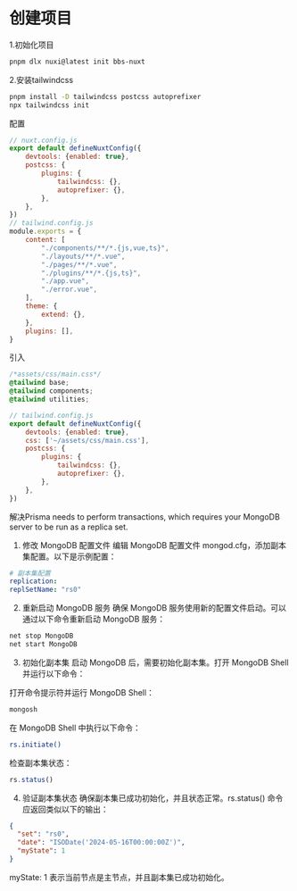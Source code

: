 # 创建项目

1.初始化项目

```sh
pnpm dlx nuxi@latest init bbs-nuxt
```

2.安装tailwindcss

``` sh
pnpm install -D tailwindcss postcss autoprefixer
npx tailwindcss init
```

配置

```js
// nuxt.config.js
export default defineNuxtConfig({
    devtools: {enabled: true},
    postcss: {
        plugins: {
            tailwindcss: {},
            autoprefixer: {},
        },
    },
})
// tailwind.config.js
module.exports = {
    content: [
        "./components/**/*.{js,vue,ts}",
        "./layouts/**/*.vue",
        "./pages/**/*.vue",
        "./plugins/**/*.{js,ts}",
        "./app.vue",
        "./error.vue",
    ],
    theme: {
        extend: {},
    },
    plugins: [],
}
```

引入

```css
/*assets/css/main.css*/
@tailwind base;
@tailwind components;
@tailwind utilities;
```

```js
// tailwind.config.js
export default defineNuxtConfig({
    devtools: {enabled: true},
    css: ['~/assets/css/main.css'],
    postcss: {
        plugins: {
            tailwindcss: {},
            autoprefixer: {},
        },
    },
})
```

解决Prisma needs to perform transactions, which requires your MongoDB server to be run as a replica set.

1. 修改 MongoDB 配置文件
   编辑 MongoDB 配置文件 mongod.cfg，添加副本集配置。以下是示例配置：

```yaml
# 副本集配置
replication:
replSetName: "rs0"
```

2. 重新启动 MongoDB 服务
   确保 MongoDB 服务使用新的配置文件启动。可以通过以下命令重新启动 MongoDB 服务：

```sh
net stop MongoDB
net start MongoDB
```

3. 初始化副本集
   启动 MongoDB 后，需要初始化副本集。打开 MongoDB Shell 并运行以下命令：

打开命令提示符并运行 MongoDB Shell：

```sh
mongosh
```

在 MongoDB Shell 中执行以下命令：

```sh
rs.initiate()
```

检查副本集状态：

```js
rs.status()
```

4. 验证副本集状态
   确保副本集已成功初始化，并且状态正常。rs.status() 命令应返回类似以下的输出：

```json
{
  "set": "rs0",
  "date": "ISODate('2024-05-16T00:00:00Z')",
  "myState": 1
}
```

myState: 1 表示当前节点是主节点，并且副本集已成功初始化。


